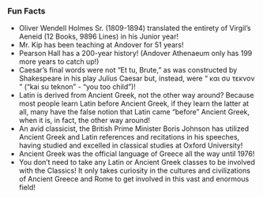 <h3>Fun Facts</h3>

* Oliver Wendell Holmes Sr. (1809-1894) translated the entirety of Virgil’s Aeneid (12 Books, 9896 Lines) in his Junior year!
* Mr. Kip has been teaching at Andover for 51 years!
* Pearson Hall has a 200-year history! (Andover Athenaeum only has 199 more years to catch up!)
* Caesar’s final words were not “Et tu, Brute,” as was constructed by Shakespeare in his play Julius Caesar but, instead, were “  και συ τεκνον  ” (“kai su teknon” - “you too child”)!
* Latin is derived from Ancient Greek, not the other way around? Because most people learn Latin before Ancient Greek, if they learn the latter at all, many have the false notion that Latin came “before” Ancient Greek, when it is, in fact, the other way around!
* An avid classicist, the British Prime Minister Boris Johnson has utilized Ancient Greek and Latin references and recitations in his speeches, having studied and excelled in classical studies at Oxford University!
* Ancient Greek was the official language of Greece all the way until 1976!
* You don’t need to take any Latin or Ancient Greek classes to be involved with the Classics! It only takes curiosity in the cultures and civilizations of Ancient Greece and Rome to get involved in this vast and enormous field!
